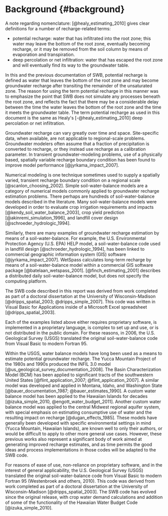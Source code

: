 # Background {#background}

A note regarding nomenclature: [@healy_estimating_2010] gives clear definitions for a number of recharge-related terms:

* potential recharge: water that has infiltrated into the root zone; this water may leave the bottom of the root zone, eventually becoming recharge, or it may be removed from the soil column by means of evaporation and transpiration.
* deep percolation or net infiltration: water that has escaped the root zone and will eventually find its way to the groundwater table.

In this and the previous documentation of SWB, potential recharge is defined as water that leaves the bottom of the root zone and may become groundwater recharge after transiting the remainder of the unsaturated zone. The reason for using the term potential recharge in this manner was to emphasize the point that SWB does not simulate any processes beneath the root zone, and reflects the fact that there may be a considerable delay between the time the water leaves the bottom of the root zone and the time it meets the groundwater table. The term potential recharge as used in this document is the same as Healy's [-@healy_estimating_2010] deep percolation or net infiltration.

Groundwater recharge can vary greatly over time and space. Site-specific data, when available, are not applicable to regional-scale problems. Groundwater modelers often assume that a fraction of precipitation is converted to recharge, or they instead use recharge as a calibration parameter. In transient groundwater-modeling problems, use of a physically based, spatially variable recharge boundary condition has been found to improve model performance [@jyrkama_impact_2007].

Numerical modeling is one technique sometimes used to supply a spatially varied, transient recharge boundary condition on a regional scale [@scanlon_choosing_2002]. Simple soil-water-balance models are a category of numerical models commonly applied to groundwater recharge estimation problems. There perhaps are hundreds of soil-water-balance models described in the literature. Many soil-water-balance models were developed in order to evaluate crop irrigation requirements and impacts [@kendy_soil_water_balance_2003], crop yield prediction [@akinremi_simulation_1996], and landfill cover design [@schroeder_hydrologic_1994].

Similarly, there are many examples of groundwater recharge estimation by means of a soil-water-balance. For example, the U.S. Environmental Protection Agency (U.S. EPA) HELP model, a soil-water-balance code used in landfill design [@schroeder_hydrologic_1994], has been linked to commercial geographic information system (GIS) software [@jyrkama_impact_2007]. WetSpass calculates long-term recharge by means of a soil-water-balance model within a commercial GIS software package [@batelaan_wetspass_2001].  [@finch_estimating_2001] describes a distributed daily soil-water-balance model, but does not specify the computing platform.

The SWB code described in this report was derived from work completed as part of a doctoral dissertation at the University of Wisconsin-Madison [@dripps_spatial_2003; @dripps_simple_2007]. This code was written in Visual Basic for Applications inside of a Microsoft Excel spreadsheet [@dripps_spatial_2003].

Each of the examples listed above either requires proprietary software, is implemented in a proprietary language, is complex to set up and use, or is not distributed in the public domain. For these reasons, in 2006, the U.S. Geological Survey (USGS) translated the original soil-water-balance code from Visual Basic to modern Fortran 95.

Within the USGS, water balance models have long been used as a means to estimate potential groundwater recharge. The Yucca Mountain Project of the 1980s and 1990s produced the INFIL 3.0 model [@us_geological_survey_documentation_2008]. The Basin Characterization Model (BCM) has been applied to significant tracts of the southwestern United States [@flint_application_2007; @flint_application_2007]. A similar model was developed and applied in Montana, Idaho, and Washington State [@bauer_documentation_1987; @bauer_estimates_1990]. A custom water balance model has been applied to the Hawaiian Islands for decades [@izuka_simple_2010, @engott_water_budget_2011]. Another custom water balance model was applied to the central Midwest regional aquifer system, with special emphasis on estimating consumptive use of water and the resulting impact on recharge [@dugan_effects_1985]. These models have generally been developed with specific environmental settings in mind (Yucca Mountain, Hawaiian Islands), are known well to only their authors, or would be difficult to apply to other more general use cases. However, these previous works also represent a significant body of work aimed at generating improved recharge estimates, and as time permits the good ideas and process implementations in those codes will be adapted to the SWB code.

For reasons of ease of use, non-reliance on proprietary software, and in the interest of general applicability, the U.S. Geological Survey (USGS) translated the original soil-water-balance code from Visual Basic to modern Fortran 95 (Westenbroek and others, 2010). This code was derived from work completed as part of a doctoral dissertation at the University of Wisconsin-Madison [@dripps_spatial_2003]. The SWB code has evolved since the original release, with crop water demand calculations and addition of some of the functionality of the Hawaiian Water Budget Code [@izuka_simple_2010].
